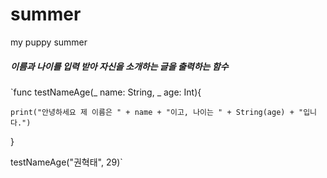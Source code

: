# summer
my puppy summer

##### 이름과 나이를 입력 받아 자신을 소개하는 글을 출력하는 함수



`func testNameAge(_ name: String, _ age: Int){

    print("안녕하세요 제 이름은 " + name + "이고, 나이는 " + String(age) + "입니다.")

}

testNameAge("권혁태", 29)`


